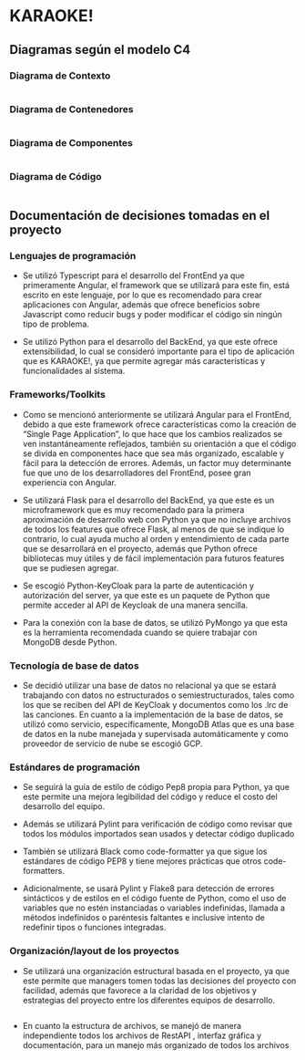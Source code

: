 # KARAOKE!

## Diagramas según el modelo C4

### Diagrama de Contexto

<img src="images/KARAOKE!_Context_Diagram.png" class="img-responsive" alt="">

### Diagrama de Contenedores

<img src="images/KARAOKE!_Container_Diagram.png" class="img-responsive" alt="">

### Diagrama de Componentes

<img src="images/KARAOKE!_Component_Diagram.png" class="img-responsive" alt="">

### Diagrama de Código

<img src="images/KARAOKE!_Code_Diagram.png" class="img-responsive" alt="">

## Documentación de decisiones tomadas en el proyecto
### Lenguajes de programación
 - Se utilizó Typescript para el desarrollo del FrontEnd ya que primeramente Angular, el framework que se utilizará para este fin, está escrito en este lenguaje, por lo que es recomendado para crear aplicaciones con Angular, además que ofrece beneficios sobre Javascript como reducir bugs y poder modificar el código sin ningún tipo de problema.
 
- Se utilizó Python para el desarrollo del BackEnd, ya que este ofrece extensibilidad, lo cual se consideró importante para el tipo de aplicación que es KARAOKE!, ya que permite agregar más características y funcionalidades al sistema.


### Frameworks/Toolkits
- Como se mencionó anteriormente se utilizará Angular para el FrontEnd, debido a que este framework ofrece características como la creación de “Single Page Application”, lo que hace que los cambios realizados se ven instantáneamente reflejados, también su orientación a que el código se divida en componentes hace que sea más organizado, escalable y fácil para la detección de errores. Además, un factor muy determinante fue que uno de los desarrolladores del FrontEnd, posee gran experiencia con Angular.
 
 - Se utilizará Flask para el desarrollo del BackEnd, ya que este es un microframework que es muy recomendado para la primera aproximación de desarrollo web con Python ya que no incluye archivos de todos los features que ofrece Flask, al menos de que se indique lo contrario, lo cual ayuda mucho al orden y entendimiento de cada parte que se desarrollará en el proyecto, además que Python ofrece bibliotecas muy útiles y de fácil implementación para futuros features que se pudiesen agregar.
 
- Se escogió Python-KeyCloak para la parte de autenticación y autorización del server, ya que este es un paquete de Python que permite acceder al API de Keycloak de una manera sencilla.

- Para la conexión con la base de datos, se utilizó  PyMongo ya que esta es la herramienta recomendada cuando se quiere trabajar con MongoDB desde Python.

### Tecnología de base de datos

- Se decidió utilizar una base de datos no relacional ya que se estará trabajando con datos no estructurados o semiestructurados, tales como los que se reciben del API de KeyCloak y documentos como los .lrc de las canciones. En cuanto a la implementación de la base de datos, se utilizó como servicio, específicamente, MongoDB Atlas que es una base de datos en la nube manejada y supervisada automáticamente y como proveedor de servicio de nube se escogió GCP.

### Estándares de programación
- Se seguirá la guía de estilo de código Pep8 propia para Python, ya que este permite una mejora legibilidad del código y reduce el costo del desarrollo del equipo.
- Además se utilizará Pylint para verificación de código como revisar que todos los módulos importados sean usados y detectar código duplicado

- También se utilizará  Black como code-formatter ya que sigue los estándares de código PEP8 y tiene mejores prácticas que otros code-formatters.
- Adicionalmente, se usará Pylint y Flake8 para detección de errores sintácticos y de estilos en el código fuente de Python, como el uso de variables que no estén instanciadas o variables indefinidas, llamada a métodos indefinidos o paréntesis faltantes e inclusive intento de redefinir tipos o funciones integradas.

### Organización/layout de los proyectos

- Se utilizará una organización estructural basada en el proyecto, ya que este permite que managers tomen todas las decisiones del proyecto con facilidad, además que favorece a la claridad de los objetivos y estrategias del proyecto entre los diferentes equipos de desarrollo.

<img src="images/Projectized%20Organization%20Structure.png" class="img-responsive" alt="">

- En cuanto la estructura de archivos, se manejó de manera independiente todos los archivos de RestAPI , interfaz gráfica y documentación, para un manejo más organizado de todos los archivos

